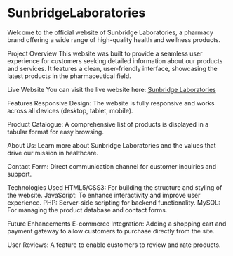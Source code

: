 # SunbridgeLaboratories
Welcome to the official website of Sunbridge Laboratories, a pharmacy brand offering a wide range of high-quality health and wellness products.

Project Overview
This website was built to provide a seamless user experience for customers seeking detailed information about our products and services. It features a clean, user-friendly interface, showcasing the latest products in the pharmaceutical field.

Live Website
You can visit the live website here:
[ Sunbridge Laboratories](https://sunbridgelaboratories.co.in/)

Features
Responsive Design: The website is fully responsive and works across all devices (desktop, tablet, mobile).

Product Catalogue: A comprehensive list of products is displayed in a tabular format for easy browsing.

About Us: Learn more about Sunbridge Laboratories and the values that drive our mission in healthcare.

Contact Form: Direct communication channel for customer inquiries and support.

Technologies Used
HTML5/CSS3: For building the structure and styling of the website.
JavaScript: To enhance interactivity and improve user experience.
PHP: Server-side scripting for backend functionality.
MySQL: For managing the product database and contact forms.

Future Enhancements
E-commerce Integration: Adding a shopping cart and payment gateway to allow customers to purchase directly from the site.

User Reviews: A feature to enable customers to review and rate products.
